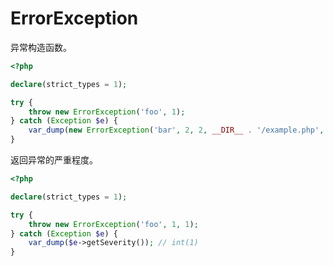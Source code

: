 # ErrorException

异常构造函数。

```php
<?php

declare(strict_types = 1);

try {
    throw new ErrorException('foo', 1);
} catch (Exception $e) {
    var_dump(new ErrorException('bar', 2, 2, __DIR__ . '/example.php', 10, $e));
}

```

返回异常的严重程度。

```php
<?php

declare(strict_types = 1);

try {
    throw new ErrorException('foo', 1, 1);
} catch (Exception $e) {
    var_dump($e->getSeverity()); // int(1)
}

```

